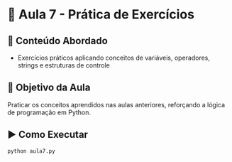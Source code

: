 # 📘 Aula 7 - Prática de Exercícios
## 📌 Conteúdo Abordado
- Exercícios práticos aplicando conceitos de variáveis, operadores, strings e estruturas de controle

## 🧠 Objetivo da Aula
Praticar os conceitos aprendidos nas aulas anteriores, reforçando a lógica de programação em Python.

## ▶️ Como Executar
```bash
python aula7.py


